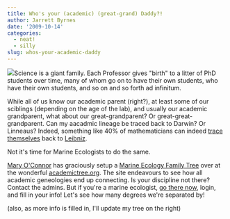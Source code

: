 ```yaml
---
title: Who's your (academic) (great-grand) Daddy?!
author: Jarrett Byrnes
date: '2009-10-14'
categories:
  - neat!
  - silly
slug: whos-your-academic-daddy
---
```


![](http://www.imachordata.com/wp-content/uploads/2009/10/byrnes_tree.png)Science is a giant family.  Each Professor gives "birth" to a litter of PhD students over time, many of whom go on to have their own students, who have their own students, and so on and so forth ad infinitum.

While all of us know our academic parent (right?), at least some of our sciblings (depending on the age of the lab), and usually our academic grandparent, what about our great-grandparent?  Or great-great-grandparent.  Can my aacadmic lineage be traced back to Darwin?  Or Linneaus?  Indeed, something like 40% of mathematicians can indeed [trace themselves](http://genealogy.math.ndsu.nodak.edu/) back to [Leibniz](http://genealogy.math.ndsu.nodak.edu/id.php?id=60985).

Not it's time for Marine Ecologists to do the same.

[Mary O'Connor](http://www.nceas.ucsb.edu/~oconnor/mary_web_page/Home.html) has graciously setup a [Marine Ecology Family Tree](http://academictree.org/mareco/) over at the wonderful [academictree.org](http://academictree.org/).  The site endeavours to see how all academic geneologies end up connecting.  Is your discipline not there?  Contact the admins.  But if you're a marine ecologist, [go there now](http://academictree.org/mareco/), login, and fill in your info!  Let's see how many degrees we're separated by!

(also, as more info is filled in, I'll update my tree on the right)
